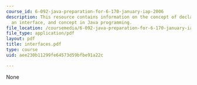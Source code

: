 ```yaml
---
course_id: 6-092-java-preparation-for-6-170-january-iap-2006
description: This resource contains information on the concept of declaring, implementing
  an interface, and concept in Java programming.
file_location: /coursemedia/6-092-java-preparation-for-6-170-january-iap-2006/aee230b11299fe64573d59bfbe91a22c_interfaces.pdf
file_type: application/pdf
layout: pdf
title: interfaces.pdf
type: course
uid: aee230b11299fe64573d59bfbe91a22c

---
```

None